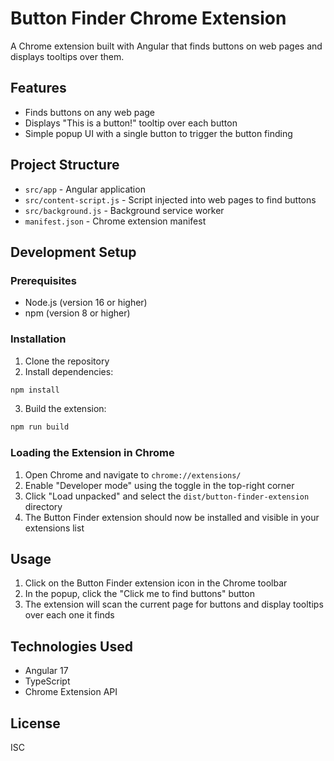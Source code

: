 # Button Finder Chrome Extension

A Chrome extension built with Angular that finds buttons on web pages and displays tooltips over them.

## Features

- Finds buttons on any web page
- Displays "This is a button!" tooltip over each button
- Simple popup UI with a single button to trigger the button finding

## Project Structure

- `src/app` - Angular application
- `src/content-script.js` - Script injected into web pages to find buttons
- `src/background.js` - Background service worker
- `manifest.json` - Chrome extension manifest

## Development Setup

### Prerequisites

- Node.js (version 16 or higher)
- npm (version 8 or higher)

### Installation

1. Clone the repository
2. Install dependencies:

```bash
npm install
```

3. Build the extension:

```bash
npm run build
```

### Loading the Extension in Chrome

1. Open Chrome and navigate to `chrome://extensions/`
2. Enable "Developer mode" using the toggle in the top-right corner
3. Click "Load unpacked" and select the `dist/button-finder-extension` directory
4. The Button Finder extension should now be installed and visible in your extensions list

## Usage

1. Click on the Button Finder extension icon in the Chrome toolbar
2. In the popup, click the "Click me to find buttons" button
3. The extension will scan the current page for buttons and display tooltips over each one it finds

## Technologies Used

- Angular 17
- TypeScript
- Chrome Extension API

## License

ISC 